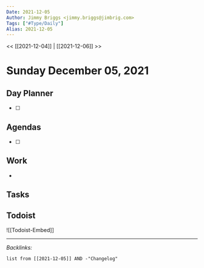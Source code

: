 ```yaml
---
Date: 2021-12-05
Author: Jimmy Briggs <jimmy.briggs@jimbrig.com>
Tags: ["#Type/Daily"]
Alias: 2021-12-05
---
```


<< [[2021-12-04]] | [[2021-12-06]] >>

# Sunday December 05, 2021

## Day Planner

- [ ] 

## Agendas

- [ ] 

## Work

- 

## Tasks

## Todoist

![[Todoist-Embed]]

***

*Backlinks:*

```dataview
list from [[2021-12-05]] AND -"Changelog"
```